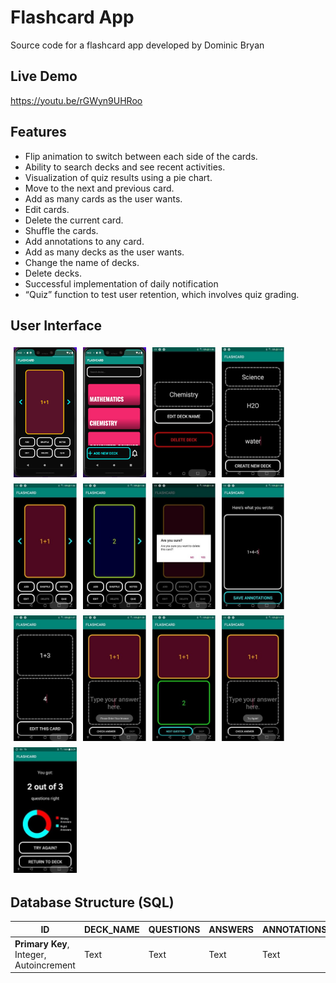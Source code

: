 # Flashcard App

Source code for a flashcard app developed by Dominic Bryan

## Live Demo

https://youtu.be/rGWyn9UHRoo

## Features

<ul>
<li>
    Flip animation to switch between each side of the cards.
</li> 
<li>
Ability to search decks and see recent activities.
</li> 
<li>
Visualization of quiz results using a pie chart.
</li> 
<li>
Move to the next and previous card.
</li> 
<li>
Add as many cards as the user wants.
</li> 
<li>
Edit cards.
</li> 
<li>
Delete the current card.
</li> 
<li>
Shuffle the cards. 
</li> 
<li>
Add annotations to any card.
</li> 
<li>
Add as many decks as the user wants.
</li> 
<li>
Change the name of decks.
</li> 
<li>
Delete decks.
</li> 
<li>
Successful implementation of daily notification
</li> 
<li>
“Quiz” function to test user retention, which involves quiz grading.
</li> 
</ul>

## User Interface

<div style="display: flex; flex-wrap: wrap;">
    <img src="./Image_Demo/14.png" style="width: 20%; margin: 1%;" />
    <img src="./Image_Demo/15.png" style="width: 20%; margin: 1%;" />
    <img src="./Image_Demo/Picture1.jpg" style="width: 20%; margin: 1%;" />
    <img src="./Image_Demo/Picture2.jpg" style="width: 20%; margin: 1%;" />
    <img src="./Image_Demo/Picture3.jpg" style="width: 20%; margin: 1%;" />
    <img src="./Image_Demo/Picture4.jpg" style="width: 20%; margin: 1%;" />
    <img src="./Image_Demo/Picture5.jpg" style="width: 20%; margin: 1%;" />
    <img src="./Image_Demo/Picture6.jpg" style="width: 20%; margin: 1%;" />
    <img src="./Image_Demo/Picture7.jpg" style="width: 20%; margin: 1%;" />
    <img src="./Image_Demo/Picture8.jpg" style="width: 20%; margin: 1%;" />
    <img src="./Image_Demo/Picture9.jpg" style="width: 20%; margin: 1%;" />
    <img src="./Image_Demo/Picture10.jpg" style="width: 20%; margin: 1%;" />
    <img src="./Image_Demo/Picture11.jpg" style="width: 20%; margin: 1%;" />
</div>

## Database Structure (SQL)

|ID | DECK_NAME | QUESTIONS | ANSWERS | ANNOTATIONS |
|-|-|-|-|-|
|**Primary Key**, Integer, Autoincrement | Text | Text | Text | Text |